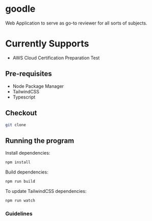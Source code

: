 # goodle

Web Application to serve as go-to reviewer for all sorts of subjects.

# Currently Supports

* AWS Cloud Certification Preparation Test 

## Pre-requisites

* Node Package Manager
* TailwindCSS
* Typescript

## Checkout

```bash
git clone 

```

## Running the program

Install dependencies:

```bash
npm install
```

Build dependencies:
```bash
npm run build
```

To update TailwindCSS dependencies:
```bash
npm run watch
```

### Guidelines



